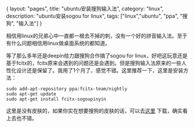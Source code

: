 {
layout: "pages",
title: "ubuntu安装搜狗输入法",
category: "linux",
description: "ubuntu安装sogou for linux",
tags: ["linux","ubuntu", "ppa", "搜狗", "输入法"]
}

相信用linux的兄弟心中一直都一根去不掉的刺，没有一个好的拼音输入法。至于有什么问题相信用linux做桌面系统的都知道。

等了那么多年还是deepin给力跟搜狗合作搞了sogou for linux，好吧这玩意还是基于fcitx的，fcitx原来会遇到的问题还是会遇到。但是搜狗输入法原来的一些人性化设计还是保留了。我用了1个月了，感觉不错。这里推荐一下，这里是安装方法：

```{shell}
sudo add-apt-repository ppa:fcitx-team/nightly
sudo apt-get update
sudo apt-get install fcitx-sogoupinyin
```

这里是没有皮肤的，如果你实在想要搜狗的皮肤的话，可以去[这里](http://packages.linuxdeepin.com/deepin/pool/main/f/fcitx-skins/) 下载，确实看上去也不错。

